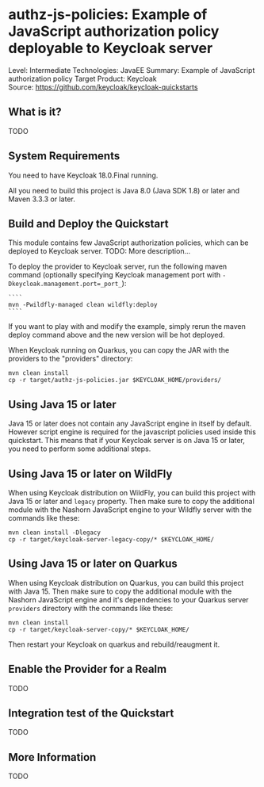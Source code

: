 authz-js-policies: Example of JavaScript authorization policy deployable to Keycloak server
===========================================================================================

Level: Intermediate
Technologies: JavaEE
Summary: Example of JavaScript authorization policy
Target Product: Keycloak  
Source: <https://github.com/keycloak/keycloak-quickstarts>  


What is it?
-----------

TODO

System Requirements
-------------------

You need to have Keycloak 18.0.Final running.

All you need to build this project is Java 8.0 (Java SDK 1.8) or later and Maven 3.3.3 or later.


Build and Deploy the Quickstart
-------------------------------

This module contains few JavaScript authorization policies, which can be deployed to Keycloak server. TODO: More description...

To deploy the provider to Keycloak server, run the following maven command (optionally
specifying Keycloak management port with `-Dkeycloak.management.port=_port_`):

    ````
    mvn -Pwildfly-managed clean wildfly:deploy
    ````

If you want to play with and modify the example, simply rerun the maven deploy
command above and the new version will be hot deployed.

When Keycloak running on Quarkus, you can copy the JAR with the providers to the "providers" directory:

```
mvn clean install
cp -r target/authz-js-policies.jar $KEYCLOAK_HOME/providers/
```
Using Java 15 or later
----------------------
Java 15 or later does not contain any JavaScript engine in itself by default. However script engine is required for the javascript
policies used inside this quickstart. This means that if your Keycloak server is on Java 15 or later, you need to perform some additional
steps.

Using Java 15 or later on WildFly
---------------------------------
When using Keycloak distribution on WildFly, you can build this project with Java 15 or later and `legacy` property. Then make sure
to copy the additional module with the Nashorn JavaScript engine to your Wildfly server with the commands like these:

```
mvn clean install -Dlegacy
cp -r target/keycloak-server-legacy-copy/* $KEYCLOAK_HOME/
``` 

Using Java 15 or later on Quarkus
---------------------------------
When using Keycloak distribution on Quarkus, you can build this project with Java 15. Then make sure to copy the additional
module with the Nashorn JavaScript engine and it's dependencies to your Quarkus server `providers` directory with the commands like these:

```
mvn clean install
cp -r target/keycloak-server-copy/* $KEYCLOAK_HOME/
```
Then restart your Keycloak on quarkus and rebuild/reaugment it.


Enable the Provider for a Realm
-------------------------------
TODO

Integration test of the Quickstart
----------------------------------

TODO

More Information
----------------
TODO